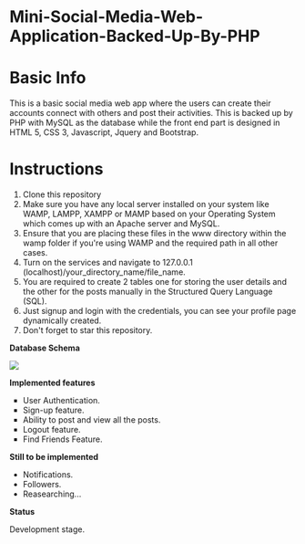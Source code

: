 # Mini-Social-Media-Web-Application-Backed-Up-By-PHP

# Basic Info

<p>
This is a basic social media web app where the users can create their accounts connect with others and post their activities. This is backed up by PHP with MySQL as the database while the front end part is designed in HTML 5, CSS 3, Javascript, Jquery and Bootstrap.
</p>

# Instructions
<ol>
 
<li> Clone this repository </li>
<li> Make sure you have any local server installed on your system like WAMP, LAMPP, XAMPP or MAMP based on your Operating System which comes up with an Apache server and MySQL. </li>
<li> Ensure that you are placing these files in the www directory within the wamp folder if you're using WAMP and the required path in all other cases. </li>
<li> Turn on the services and navigate to 127.0.0.1 (localhost)/your_directory_name/file_name.
<li> You are required to create 2 tables one for storing the user details and the other for the posts manually in the Structured Query Language (SQL). </li>
<li> Just signup and login with the credentials, you can see your profile page dynamically created. </li>
<li> Don't forget to star this repository. </li>

</ol>

**Database Schema**

<img src='https://github.com/jamesgeorge007/Mini-Social-Media-Web-Application-Backed-Up-By-PHP/blob/master/Login%20system/Assets/Database%20Schema/DB.JPG'>

**Implemented features**

<ul type="square">
 
 <li> User Authentication. </li>
 <li> Sign-up feature. </li>
 <li> Ability to post and view all the posts. </li>
 <li> Logout feature. </li>
 <li> Find Friends Feature. </li>
 
 </ul>
 
 **Still to be implemented**
 
 <ul type="disc">
  
  <li> Notifications. </li>
  <li> Followers. </li>
  <li> Reasearching... </li>
  </ul>

**Status**

Development stage.
